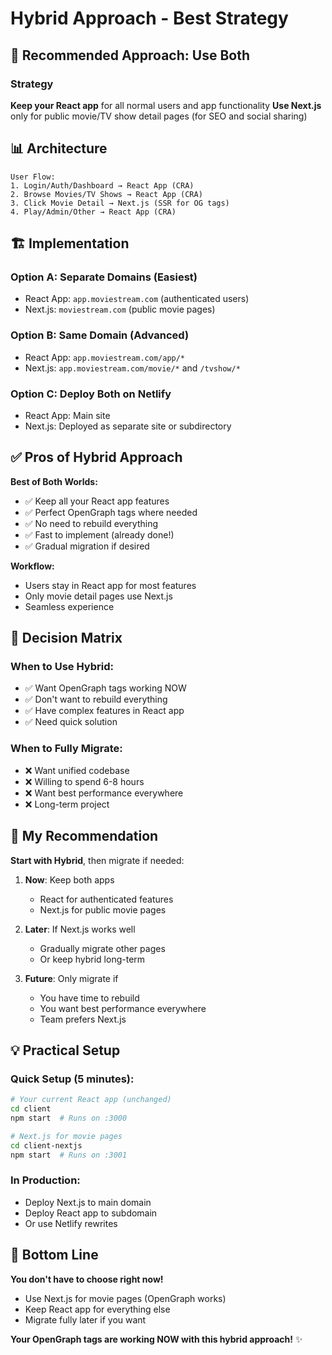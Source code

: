 # Hybrid Approach - Best Strategy

## 🎯 Recommended Approach: Use Both

### Strategy
**Keep your React app** for all normal users and app functionality
**Use Next.js** only for public movie/TV show detail pages (for SEO and social sharing)

## 📊 Architecture

```
User Flow:
1. Login/Auth/Dashboard → React App (CRA)
2. Browse Movies/TV Shows → React App (CRA)  
3. Click Movie Detail → Next.js (SSR for OG tags)
4. Play/Admin/Other → React App (CRA)
```

## 🏗️ Implementation

### Option A: Separate Domains (Easiest)
- React App: `app.moviestream.com` (authenticated users)
- Next.js: `moviestream.com` (public movie pages)

### Option B: Same Domain (Advanced)
- React App: `app.moviestream.com/app/*`
- Next.js: `app.moviestream.com/movie/*` and `/tvshow/*`

### Option C: Deploy Both on Netlify
- React App: Main site
- Next.js: Deployed as separate site or subdirectory

## ✅ Pros of Hybrid Approach

**Best of Both Worlds:**
- ✅ Keep all your React app features
- ✅ Perfect OpenGraph tags where needed
- ✅ No need to rebuild everything
- ✅ Fast to implement (already done!)
- ✅ Gradual migration if desired

**Workflow:**
- Users stay in React app for most features
- Only movie detail pages use Next.js
- Seamless experience

## 📝 Decision Matrix

### When to Use Hybrid:
- ✅ Want OpenGraph tags working NOW
- ✅ Don't want to rebuild everything
- ✅ Have complex features in React app
- ✅ Need quick solution

### When to Fully Migrate:
- ❌ Want unified codebase
- ❌ Willing to spend 6-8 hours
- ❌ Want best performance everywhere
- ❌ Long-term project

## 🎯 My Recommendation

**Start with Hybrid**, then migrate if needed:

1. **Now**: Keep both apps
   - React for authenticated features
   - Next.js for public movie pages
   
2. **Later**: If Next.js works well
   - Gradually migrate other pages
   - Or keep hybrid long-term

3. **Future**: Only migrate if
   - You have time to rebuild
   - You want best performance everywhere
   - Team prefers Next.js

## 💡 Practical Setup

### Quick Setup (5 minutes):
```bash
# Your current React app (unchanged)
cd client
npm start  # Runs on :3000

# Next.js for movie pages
cd client-nextjs  
npm start  # Runs on :3001
```

### In Production:
- Deploy Next.js to main domain
- Deploy React app to subdomain
- Or use Netlify rewrites

## 🎉 Bottom Line

**You don't have to choose right now!**

- Use Next.js for movie pages (OpenGraph works)
- Keep React app for everything else
- Migrate fully later if you want

**Your OpenGraph tags are working NOW with this hybrid approach!** ✨
